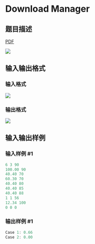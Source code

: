 # Download Manager

## 题目描述

[problemUrl]: https://uva.onlinejudge.org/index.php?option=com_onlinejudge&Itemid=8&category=244&page=show_problem&problem=3383

[PDF](https://uva.onlinejudge.org/external/122/p12231.pdf)

![](https://cdn.luogu.com.cn/upload/vjudge_pic/UVA12231/02065f5f595feeaceaaedde6004c80111a9be9ef.png)

## 输入输出格式

### 输入格式

![](https://cdn.luogu.com.cn/upload/vjudge_pic/UVA12231/e89f7236e6d7cd9782eea071c0ac66ec5c79fb6b.png)

### 输出格式

![](https://cdn.luogu.com.cn/upload/vjudge_pic/UVA12231/58b8d84695e51a843d2b507511c552c4e693c3c3.png)

## 输入输出样例

### 输入样例 #1

```cpp
6 3 90
100.00 90
40.40 70
60.30 70
40.40 80
40.40 85
40.40 88
1 1 56
12.34 100
0 0 0
```


### 输出样例 #1

```cpp
Case 1: 0.66
Case 2: 0.00
```


